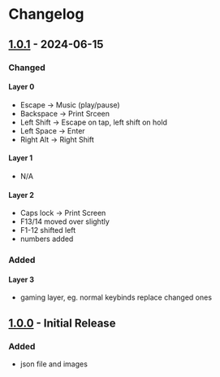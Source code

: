 # Changelog

## [1.0.1] - 2024-06-15

### Changed
#### Layer 0
- Escape -> Music (play/pause)
- Backspace -> Print Srceen
- Left Shift -> Escape on tap, left shift on hold
- Left Space -> Enter
- Right Alt -> Right Shift

#### Layer 1
- N/A

#### Layer 2
- Caps lock -> Print Screen
- F13/14 moved over slightly
- F1-12 shifted left
- numbers added

### Added
#### Layer 3
- gaming layer, eg. normal keybinds replace changed ones

## [1.0.0] - Initial Release 

### Added
- json file and images

[1.0.0]: https://github.com/AH134/dotfiles/blob/master/keyboard/1.0.0
[1.0.1]: https://github.com/AH134/dotfiles/blob/master/keyboard/1.0.1


